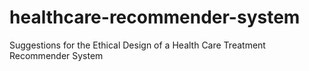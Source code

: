 # healthcare-recommender-system
Suggestions for the Ethical Design of a Health Care Treatment Recommender System
